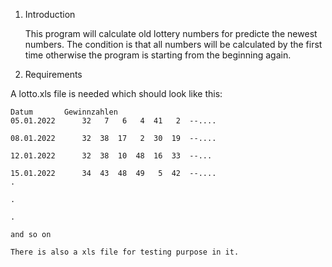 1. Introduction

    This program will calculate old lottery numbers for predicte the newest numbers.
    The condition is that all numbers will be calculated by the first time otherwise 
    the program is starting from the beginning again.


2. Requirements
     
A lotto.xls file is needed which should look like this:
  
    Datum	 	Gewinnzahlen						
    05.01.2022		32	 7	 6	 4	41	 2	--....
  
    08.01.2022		32	38	17	 2	30	19	--....
  
    12.01.2022		32	38	10	48	16	33	--...
  
    15.01.2022		34	43	48	49	 5	42	--.... 
    .
  
    .
  
    .
  
    and so on
  
    There is also a xls file for testing purpose in it.

